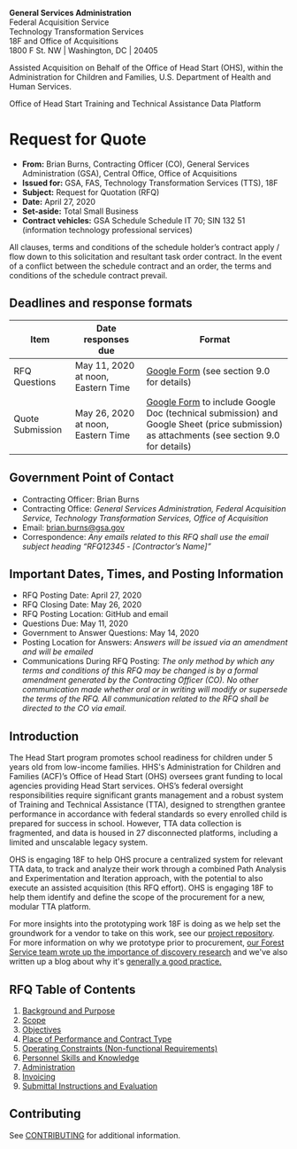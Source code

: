 **General Services Administration**<br>
Federal Acquisition Service<br>
Technology Transformation Services<br>
18F and Office of Acquisitions<br>
1800 F St. NW | Washington, DC | 20405

Assisted Acquisition on Behalf of the Office of Head Start (OHS), within the Administration for Children and Families, U.S. Department of Health and Human Services.

Office of Head Start Training and Technical Assistance Data Platform

# Request for Quote

* **From:** Brian Burns, Contracting Officer (CO), General Services Administration (GSA), Central Office, Office of Acquisitions
* **Issued for:** GSA, FAS, Technology Transformation Services (TTS), 18F
* **Subject:** Request for Quotation (RFQ)
* **Date:** April 27, 2020
* **Set-aside:** Total Small Business
* **Contract vehicles:** GSA Schedule Schedule IT 70; SIN 132 51 (information technology professional services)

All clauses, terms and conditions of the schedule holder’s contract apply / flow down to this solicitation and resultant task order contract. In the event of a conflict between the schedule contract and an order, the terms and conditions of the schedule contract prevail. 

## Deadlines and response formats

| Item | Date responses due | Format |
| ------------- | ------------- | ------------- |
| RFQ Questions | May 11, 2020 at noon, Eastern Time | [Google Form](https://docs.google.com/forms/d/1_YghG8CdNn4dGTgL20ShxT3hECz9BfwMm18HBPM5bxo/edit) (see section 9.0 for details) |
| Quote Submission | May 26, 2020 at noon, Eastern Time | [Google Form](https://docs.google.com/forms/d/e/1FAIpQLSeRRNcNHNbOSEVfuwGTkLCtJYKAH_k2cUBWxX7kfWDfAapxnA/viewform?usp=sf_link) to include Google Doc (technical submission) and Google Sheet (price submission) as attachments (see section 9.0 for details) |

## Government Point of Contact

* Contracting Officer: Brian Burns
* Contracting Office: _General Services Administration, Federal Acquisition Service, Technology Transformation Services, Office of Acquisition_
* Email: brian.burns@gsa.gov
* Correspondence: _Any emails related to this RFQ shall use the email subject heading “RFQ12345 - [Contractor’s Name]”_

## Important Dates, Times, and Posting Information

* RFQ Posting Date: April 27, 2020
* RFQ Closing Date: May 26, 2020 
* RFQ Posting Location: GitHub and email 
* Questions Due: May 11, 2020
* Government to Answer Questions: May 14, 2020
* Posting Location for Answers: _Answers will be issued via an amendment and will be emailed_
* Communications During RFQ Posting: _The only method by which any terms and conditions of this RFQ may be changed is by a formal amendment generated by the Contracting Officer (CO). No other communication made whether oral or in writing will modify or supersede the terms of the RFQ. All communication related to the RFQ shall be directed to the CO via email._

## Introduction

The Head Start program promotes school readiness for children under 5 years old from low-income families. HHS's Administration for Children and Families (ACF)’s Office of Head Start (OHS) oversees grant funding to local agencies providing Head Start services. OHS’s federal oversight responsibilities require significant grants management and a robust system of Training and Technical Assistance (TTA), designed to strengthen grantee performance in accordance with federal standards so every enrolled child is prepared for success in school. However, TTA data collection is fragmented, and data is housed in 27 disconnected platforms, including a limited and unscalable legacy system.

OHS is engaging 18F to help OHS procure a centralized system for relevant TTA data, to track and analyze their work through a combined Path Analysis and Experimentation and Iteration approach, with the potential to also execute an assisted acquisition (this RFQ effort). OHS is engaging 18F to help them identify and define the scope of the procurement for a new, modular TTA platform.

For more insights into the prototyping work 18F is doing as we help set the groundwork for a vendor to take on this work, see our [project repository](https://github.com/18F/Head-Start-TTA). For more information on why we prototype prior to procurement, [our Forest Service team wrote up the importance of discovery research](https://18f.gsa.gov/2017/06/22/why-discovery-research-matters-for-modular-procurement/) and we've also written up a blog about why it's [generally a good practice.](https://18f.gsa.gov/2018/01/30/getting-prepared-to-prototype/)

## RFQ Table of Contents

1. [Background and Purpose](Final_Request_for_Quotes.md#10-background-and-purpose)
2. [Scope](Final_Request_for_Quotes.md#20-scope)
3. [Objectives](Final_Request_for_Quotes.md#30-objectives)
4. [Place of Performance and Contract Type](Final_Request_for_Quotes.md#40-contract-place-of-performance-and-contract-type)
5. [Operating Constraints (Non-functional Requirements)](Final_Request_for_Quotes.md#50-operating-constraints-non-functional-requirements)
6. [Personnel Skills and Knowledge](Final_Request_for_Quotes.md#60personnel-skills-and-knowledge)
7. [Administration](Final_Request_for_Quotes.md#60personnel-skills-and-knowledge)
8. [Invoicing](Final_Request_for_Quotes.md#80-invoicing)
9. [Submittal Instructions and Evaluation](Final_Request_for_Quotes.md#80-invoicing)

## Contributing

See [CONTRIBUTING](CONTRIBUTING.md) for additional information.
